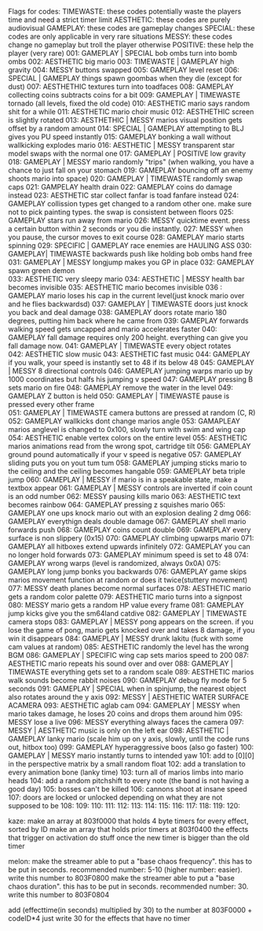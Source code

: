 Flags for codes:
TIMEWASTE: these codes potentially waste the players time and need a strict timer limit
AESTHETIC: these codes are purely audiovisual
GAMEPLAY: these codes are gameplay changes
SPECIAL: these codes are only applicable in very rare situations
MESSY: these codes change no gameplay but troll the player otherwise
POSITIVE: these help the player (very rare)
001: GAMEPLAY | SPECIAL bob ombs turn into bomb ombs
002: AESTHETIC big mario
003: TIMEWASTE | GAMEPLAY high gravity
004: MESSY buttons swapped
005: GAMEPLAY level reset
006: SPECIAL | GAMEPLAY things spawn goombas when they die (except for dust)
007: AESTHETHIC textures turn into toadfaces
008: GAMEPLAY collecting coins subtracts coins for a bit
009: GAMEPLAY | TIMEWASTE tornado (all levels, fixed the old code)
010: AESTHETIC mario says random shit for a while
011: AESTHETIC mario choir music
012: AESTHETHIC screen is slightly rotated
013: AESTHETHIC | MESSY marios visual position gets offset by a random amount
014: SPECIAL | GAMEPLAY attempting to BLJ gives you PU speed instantly
015: GAMEPLAY bonking a wall without wallkicking explodes mario
016: AESTHETIC | MESSY transparent star model swaps with the normal one
017: GAMEPLAY | POSITIVE low gravity
018: GAMEPLAY | MESSY mario randomly "trips" (when walking, you have a chance to just fall on your stomach
019: GAMEPLAY bouncing off an enemy shoots mario into space)
020: GAMEPLAY | TIMEWASTE randomly swap caps
021: GAMPELAY health drain
022: GAMEPLAY coins do damage instead
023: AESTHETIC star collect fanfar is toad fanfare instead
024: GAMEPLAY collission types get changed to a random other one. make sure not to pick painting types. the swap is consistent between floors 
025: GAMEPLAY stars run away from mario 
026: MESSY quicktime event. press a certain button within 2 seconds or you die instantly. 
027: MESSY when you pause, the cursor moves to exit course 
028: GAMEPLAY mario starts spinning 
029: SPECIFIC | GAMEPLAY race enemies are HAULING ASS 
030: GAMEPLAY| TIMEWASTE backwards push like holding bob ombs hand free 
031: GAMEPLAY | MESSY longjump makes you GP in place 
032: GAMEPLAY spawn green demon  
033: AESTHETIC very sleepy mario
034: AESTHETIC | MESSY health bar becomes invisible 
035: AESTHETIC mario becomes invisible 
036 : GAMEPLAY mario loses his cap in the current level(just knock mario over and he flies backwardsd) 
037: GAMEPLAY | TIMEWASTE doors just knock you back and deal damage 
038: GAMEPLAY doors rotate mario 180 degrees, putting him back where he came from 
039: GAMEPLAY forwards walking speed gets uncapped and mario accelerates faster 
040: GAMEPLAY fall damage requires only 200 height. everything can give you fall damage now. 
041: GAMEPLAY | TIMEWASTE every object rotates  
042: AESTHETIC slow music
043: AESTHETIC fast music
044: GAMEPLAY if you walk, your speed is instantly set to 48 if its below 48 
045: GAMEPLAY | MESSY 8 directional controls 
046: GAMEPLAY jumping warps mario up by 1000 coordinates but halfs his jumping v speed 
047: GAMEPLAY pressing B sets mario on fire 
048: GAMEPLAY remove the water in the level 
049: GAMEPLAY Z button is held 
050: GAMEPLAY | TIMEWASTE pause is pressed every other frame  
051: GAMEPLAY | TIMEWASTE camera buttons are pressed at random (C, R) 
052: GAMEPLAY wallkicks dont change marios angle 
053: GAMAPLEAY marios anglevel is changed to 0x100, slowly turn with swim and wing cap 
054: AESTHETIC enable vertex colors on the entire level
055: AESTHETIC marios animations read from the wrong spot, cartridge tilt
056: GAMEPLAY ground pound automatically if your v speed is negative
057: GAMEPLAY sliding puts you on yout tum tum
058: GAMEPLAY jumping sticks mario to the ceiling and the ceiling becomes hangable
059: GAMEPLAY beta triple jump
060: GAMEPLAY | MESSY if mario is in a speakable state, make a textbox appear
061: GAMEPLAY | MESSY controls are inverted if coin count is an odd number 
062: MESSY pausing kills mario 
063: AESTHETIC text becomes rainbow 
064: GAMEPLAY pressing z squishes mario
065: GAMEPLAY one ups knock mario out with an explosion dealing 2 dmg
066: GAMEPLAY everythign deals double damage
067: GAMEPLAY shell mario forwards push
068: GAMEPLAY coins count double
069: GAMEPLAY every surface is non slippery (0x15)
070: GAMEPLAY climbing upwarps mario
071: GAMEPLAY all hitboxes extend upwards infinitely
072: GAMEPLAY you can no longer hold forwards
073: GAMEPLAY minimum speed is set to 48 
074: GAMEPLAY wrong warps (level is randomized, always 0x0A) 
075: GAMEPLAY long jump bonks you backwards
076: GAMEPLAY game skips marios movement function at random or does it twice(stuttery movement)
077: MESSY death planes become normal surfaces 
078: AESTHETIC mario gets a random color palette
079: AESTHETIC mario turns into a signpost
080: MESSY mario gets a random HP value every frame
081: GAMEPLAY jump kicks give you the sm64land catdive
082: GAMEPLAY | TIMEWASTE camera stops
083: GAMEPLAY | MESSY pong appears on the screen. if you lose the game of pong, mario gets knocked over and takes 8 damage, if you win it disappears
084: GAMEPLAY | MESSY drunk lakitu (fuck with some cam values at random)
085: AESTHETIC randomly the level has the wrong BGM
086: GAMEPLAY | SPECIFIC wing cap sets marios speed to 200
087: AESTHETIC mario repeats his sound over and over
088: GAMEPLAY | TIMEWASTE everything gets set to a random scale
089: AESTHETIC marios walk sounds become rabbit noises
090: GAMEPLAY debug fly mode for 5 seconds
091: GAMEPLAY | SPECIAL when in spinjump, the nearest object also rotates around the y axis
092: MESSY | AESTHETIC WATER SURFACE ACAMERA
093: AESTHETIC aglab cam
094: GAMEPLAY | MESSY when mario takes damage, he loses 20 coins and drops them around him
095: MESSY lose a live 
096: MESSY everything always faces the camera
097: MESSY | AESTHETIC music is only on the left ear
098: AESTHETIC | GAMEPLAY lanky mario (scale him up on y axis, slowly, until the code runs out, hitbox too)
099: GAMEPLAY hyperaggressive boos (also go faster)
100: GAMEPLAY | MESSY mario instantly turns to intended yaw
101: add to [0][0] in the perspective matrix by a small random float
102: add a translation to every animation bone (lanky time)
103: turn all of marios limbs into mario heads
104: add a random pitchshift to every note (the band is not having a good day)
105: bosses can't be killed
106: cannons shoot at insane speed
107: doors are locked or unlocked depending on what they are not supposed to be
108: 
109:
110:
111:
112:
113:
114:
115:
116:
117:
118:
119:
120:





kaze:
make an array at 803f0000 that holds 4 byte timers for every effect, sorted by ID
make an array that holds prior timers at 803f0400
the effects that trigger on activation do stuff once the new timer is bigger than the old timer

melon:
make the streamer able to put a "base chaos frequency". this has to be put in seconds. recommended number: 5-10 (higher number: easier). write this number to 803F0800
make the streamer able to put a "base chaos duration". this has to be put in seconds. recommended number: 30. write this number to 803F0804

add (effecttime(in seconds) multiplied by 30) to the number at 803F0000 + codeID*4
just write 30 for the effects that have no timer